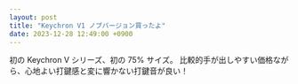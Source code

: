 ```yaml
---
layout: post
title: "Keychron V1 ノブバージョン買ったよ"
date: 2023-12-28 12:49:00 +0900
---
```


初の Keychron V シリーズ、初の 75% サイズ。
比較的手が出しやすい価格ながら、心地よい打鍵感と変に響かない打鍵音が良い！

<!--more-->
